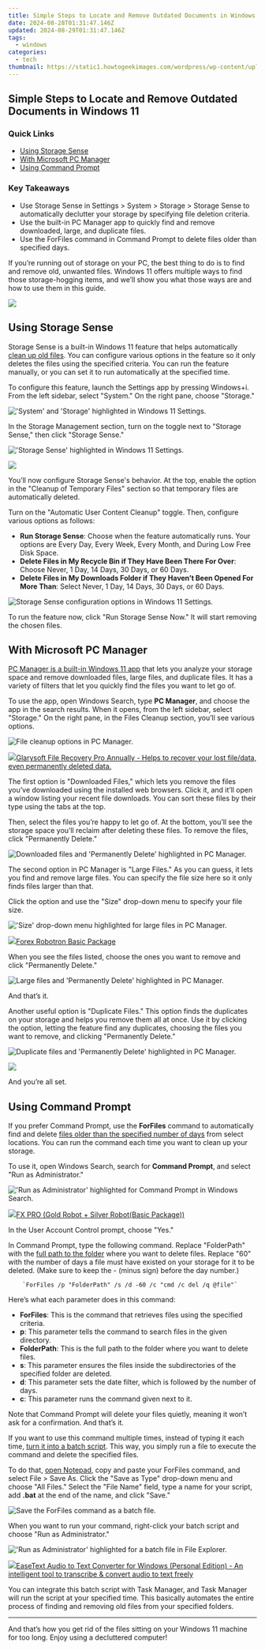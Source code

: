```yaml
---
title: Simple Steps to Locate and Remove Outdated Documents in Windows 11
date: 2024-08-28T01:31:47.146Z
updated: 2024-08-29T01:31:47.146Z
tags:
  - windows
categories:
  - tech
thumbnail: https://static1.howtogeekimages.com/wordpress/wp-content/uploads/2024/06/a-windows-11-laptop-and-the-recycle-bin-above-the-keyboard.jpg
---
```


## Simple Steps to Locate and Remove Outdated Documents in Windows 11

### Quick Links

* [Using Storage Sense](https://smart-video-editing.techidaily.com/new-2024-approved-should-you-choose-vn-video-editor-pro-for-your-video-editing-needs/)
* [With Microsoft PC Manager](https://screen-sharing-recording.techidaily.com/new-poll-power-play-best-election-strategy-games-for-2024/)
* [Using Command Prompt](https://ai-video-tools.techidaily.com/updated-in-2024-say-goodbye-to-blemishes-fcpx-skin-smoothing-techniques/)

### Key Takeaways

* Use Storage Sense in Settings > System > Storage > Storage Sense to automatically declutter your storage by specifying file deletion criteria.
* Use the built-in PC Manager app to quickly find and remove downloaded, large, and duplicate files.
* Use the ForFiles command in Command Prompt to delete files older than specified days.

 If you’re running out of storage on your PC, the best thing to do is to find and remove old, unwanted files. Windows 11 offers multiple ways to find those storage-hogging items, and we’ll show you what those ways are and how to use them in this guide.

<!-- affiliate ads begin -->
<a href="https://shop.systoolsgroup.com/affiliate.php?ACCOUNT=SYSTOOBY&AFFILIATE=108875&PATH=https%3A%2F%2Fwww.systoolsgroup.com%3FAFFILIATE%3D108875%26RESOURCE%3D%2BSysTools%2BPDF%2BUnlocker"><img src="https://www.systoolsgroup.com/box/pdf-unlocker.png" border="0"></a>
<!-- affiliate ads end -->
##  Using Storage Sense

 Storage Sense is a built-in Windows 11 feature that helps automatically [clean up old files](https://youtube-clips.techidaily.com/culinary-carousel-swirling-up-top-food-network-names-for-2024/). You can configure various options in the feature so it only deletes the files using the specified criteria. You can run the feature manually, or you can set it to run automatically at the specified time.

 To configure this feature, launch the Settings app by pressing Windows+i. From the left sidebar, select "System." On the right pane, choose "Storage."

!['System' and 'Storage' highlighted in Windows 11 Settings.](https://static1.howtogeekimages.com/wordpress/wp-content/uploads/2024/06/1-storage-settings.jpg) 

 In the Storage Management section, turn on the toggle next to "Storage Sense," then click "Storage Sense."

!['Storage Sense' highlighted in Windows 11 Settings.](https://static1.howtogeekimages.com/wordpress/wp-content/uploads/2024/06/2-enable-storage-sense.jpg) 

<!-- affiliate ads begin -->
<a href="https://store.advancedwebranking.com/order/checkout.php?PRODS=4715051&QTY=1&AFFILIATE=108875&CART=1"><img src="https://secure.avangate.com/images/merchant/14edc6ebfdae2e23bbed83d67f50e983/products/33_awr%20logo.png" border="0"></a>
<!-- affiliate ads end -->
 You’ll now configure Storage Sense's behavior. At the top, enable the option in the "Cleanup of Temporary Files" section so that temporary files are automatically deleted.

 Turn on the "Automatic User Content Cleanup" toggle. Then, configure various options as follows:

* **Run Storage Sense**: Choose when the feature automatically runs. Your options are Every Day, Every Week, Every Month, and During Low Free Disk Space.
* **Delete Files in My Recycle Bin if They Have Been There For Over**: Choose Never, 1 Day, 14 Days, 30 Days, or 60 Days.
* **Delete Files in My Downloads Folder if They Haven’t Been Opened For More Than**: Select Never, 1 Day, 14 Days, 30 Days, or 60 Days.

![Storage Sense configuration options in Windows 11 Settings.](https://static1.howtogeekimages.com/wordpress/wp-content/uploads/2024/06/3-configure-storage-sense.jpg) 

 To run the feature now, click "Run Storage Sense Now." It will start removing the chosen files.

##  With Microsoft PC Manager

[PC Manager is a built-in Windows 11 app](https://driver-install.techidaily.com/nvidia-graphics-driver-enhancement-gtx-1060/) that lets you analyze your storage space and remove downloaded files, large files, and duplicate files. It has a variety of filters that let you quickly find the files you want to let go of.

 To use the app, open Windows Search, type **PC Manager**, and choose the app in the search results. When it opens, from the left sidebar, select "Storage." On the right pane, in the Files Cleanup section, you’ll see various options.

![File cleanup options in PC Manager.](https://static1.howtogeekimages.com/wordpress/wp-content/uploads/2024/06/4-pc-manager-file-cleanup-options.jpg) 

<!-- affiliate ads begin -->
<a href="https://order.glarysoft.com/order/checkout.php?PRODS=35504869&QTY=1&AFFILIATE=108875&CART=1"><img src="https://secure.avangate.com/images/merchant/6734fa703f6633ab896eecbdfad8953a/products/1_FR-200-1.png" border="0">Glarysoft File Recovery Pro Annually -  Helps to recover your lost file/data, even permanently deleted data. 
</a>
<!-- affiliate ads end -->
 The first option is "Downloaded Files," which lets you remove the files you’ve downloaded using the installed web browsers. Click it, and it’ll open a window listing your recent file downloads. You can sort these files by their type using the tabs at the top.

 Then, select the files you’re happy to let go of. At the bottom, you’ll see the storage space you’ll reclaim after deleting these files. To remove the files, click "Permanently Delete."

![Downloaded files and 'Permanently Delete' highlighted in PC Manager.](https://static1.howtogeekimages.com/wordpress/wp-content/uploads/2024/06/5-delete-downloaded-files.jpg) 

 The second option in PC Manager is "Large Files." As you can guess, it lets you find and remove large files. You can specify the file size here so it only finds files larger than that.

 Click the option and use the "Size" drop-down menu to specify your file size.

!['Size' drop-down menu highlighted for large files in PC Manager.](https://static1.howtogeekimages.com/wordpress/wp-content/uploads/2024/06/6-specify-file-size.jpg) 

<!-- affiliate ads begin -->
<a href="https://secure.2checkout.com/order/checkout.php?PRODS=4726960&QTY=1&AFFILIATE=108875&CART=1"><img src="https://secure.avangate.com/images/merchant/5f4f7141b65a730b4efb0e0d51f63e94/products/forexrobotronbox.gif" border="0">Forex Robotron Basic Package</a>
<!-- affiliate ads end -->
 When you see the files listed, choose the ones you want to remove and click "Permanently Delete."

![Large files and 'Permanently Delete' highlighted in PC Manager.](https://static1.howtogeekimages.com/wordpress/wp-content/uploads/2024/06/7-delete-large-files.jpg) 

 And that’s it.

 Another useful option is "Duplicate Files." This option finds the duplicates on your storage and helps you remove them all at once. Use it by clicking the option, letting the feature find any duplicates, choosing the files you want to remove, and clicking "Permanently Delete."

![Duplicate files and 'Permanently Delete' highlighted in PC Manager.](https://static1.howtogeekimages.com/wordpress/wp-content/uploads/2024/06/8-remove-duplicate-files.jpg) 

<!-- affiliate ads begin -->
<a href="https://secure.2checkout.com/order/checkout.php?PRODS=45152835&QTY=1&AFFILIATE=108875&CART=1"><img src="https://download.terabyteunlimited.com/banners/ad_800x450_d.jpg" border="0"></a>
<!-- affiliate ads end -->
 And you’re all set.

##  Using Command Prompt

 If you prefer Command Prompt, use the **ForFiles** command to automatically find and delete [files older than the specified number of days](https://activate-lock.techidaily.com/in-2024-how-to-bypass-icloud-lock-from-apple-iphone-15-pro-max-by-drfone-ios/) from select locations. You can run the command each time you want to clean up your storage.

 To use it, open Windows Search, search for **Command Prompt**, and select "Run as Administrator."

!['Run as Administrator' highlighted for Command Prompt in Windows Search.](https://static1.howtogeekimages.com/wordpress/wp-content/uploads/2024/06/9-open-command-prompt.jpg) 

<!-- affiliate ads begin -->
<a href="https://secure.2checkout.com/order/checkout.php?PRODS=40085955&QTY=1&AFFILIATE=108875&CART=1"><img src="https://secure.avangate.com/images/merchant/f702defbc67edb455949f46babab0c18/products/2_logo9.png" border="0">FX PRO (Gold Robot + Silver Robot(Basic Package))</a>
<!-- affiliate ads end -->
 In the User Account Control prompt, choose "Yes."

 In Command Prompt, type the following command. Replace "FolderPath" with the [full path to the folder](https://article-posts.techidaily.com/updated-maximizing-visual-variety-with-b-roll-elements-for-2024/) where you want to delete files. Replace "60" with the number of days a file must have existed on your storage for it to be deleted. (Make sure to keep the - (minus sign) before the day number.)

        `ForFiles /p "FolderPath" /s /d -60 /c "cmd /c del /q @file"`
    
 Here’s what each parameter does in this command:

* **ForFiles**: This is the command that retrieves files using the specified criteria.
* **p**: This parameter tells the command to search files in the given directory.
* **FolderPath**: This is the full path to the folder where you want to delete files.
* **s**: This parameter ensures the files inside the subdirectories of the specified folder are deleted.
* **d**: This parameter sets the date filter, which is followed by the number of days.
* **c**: This parameter runs the command given next to it.

 Note that Command Prompt will delete your files quietly, meaning it won’t ask for a confirmation. And that’s it.

 If you want to use this command multiple times, instead of typing it each time, [turn it into a batch script](https://android-location-track.techidaily.com/in-2024-3-solutions-to-find-your-vivo-t2-5g-current-location-of-a-mobile-number-drfone-by-drfone-virtual-android/). This way, you simply run a file to execute the command and delete the specified files.

 To do that, [open Notepad](https://screen-mirror.techidaily.com/in-2024-3-facts-you-need-to-know-about-screen-mirroring-poco-x6-pro-drfone-by-drfone-android/), copy and paste your ForFiles command, and select File > Save As. Click the "Save as Type" drop-down menu and choose "All Files." Select the "File Name" field, type a name for your script, add **.bat** at the end of the name, and click "Save."

![Save the ForFiles command as a batch file.](https://static1.howtogeekimages.com/wordpress/wp-content/uploads/2024/06/10-save-batch-file.jpg) 

 When you want to run your command, right-click your batch script and choose "Run as Administrator."

!['Run as Administrator' highlighted for a batch file in File Explorer.](https://static1.howtogeekimages.com/wordpress/wp-content/uploads/2024/06/11-run-batch-file.jpg) 

<!-- affiliate ads begin -->
<a href="https://secure.2checkout.com/order/checkout.php?PRODS=40203538&QTY=1&AFFILIATE=108875&CART=1"><img src="https://secure.avangate.com/images/merchant/cc4b82e826b52ec41c810301548e8f48/products/audio-to-text-transcription-software.png" border="0">EaseText Audio to Text Converter for Windows (Personal Edition) - An intelligent tool to transcribe & convert audio to text freely </a>
<!-- affiliate ads end -->
 You can integrate this batch script with Task Manager, and Task Manager will run the script at your specified time. This basically automates the entire process of finding and removing old files from your specified folders.

---

 And that’s how you get rid of the files sitting on your Windows 11 machine for too long. Enjoy using a decluttered computer!

<ins class="adsbygoogle"
     style="display:block"
     data-ad-format="autorelaxed"
     data-ad-client="ca-pub-7571918770474297"
     data-ad-slot="1223367746"></ins>



<ins class="adsbygoogle"
     style="display:block"
     data-ad-client="ca-pub-7571918770474297"
     data-ad-slot="8358498916"
     data-ad-format="auto"
     data-full-width-responsive="true"></ins>


